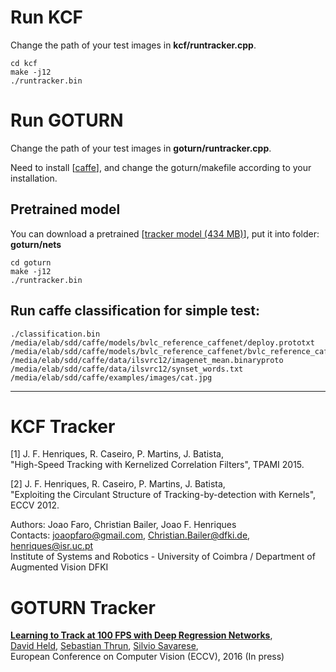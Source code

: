 # Run KCF
Change the path of your test images in **kcf/runtracker.cpp**.
```
cd kcf
make -j12
./runtracker.bin
```

# Run GOTURN
Change the path of your test images in **goturn/runtracker.cpp**.

Need to install [[caffe](https://github.com/rockkingjy/caffe)], and change the goturn/makefile according to your installation.
## Pretrained model
You can download a pretrained [[tracker model (434 MB)](https://drive.google.com/file/d/1uc9k8sTqug_EY9kv1v_QnrDxjkrTJejR/view?usp=sharing)], put it into folder: **goturn/nets**

```
cd goturn
make -j12
./runtracker.bin
```

## Run caffe classification for simple test:
```
./classification.bin   /media/elab/sdd/caffe/models/bvlc_reference_caffenet/deploy.prototxt   /media/elab/sdd/caffe/models/bvlc_reference_caffenet/bvlc_reference_caffenet.caffemodel   /media/elab/sdd/caffe/data/ilsvrc12/imagenet_mean.binaryproto   /media/elab/sdd/caffe/data/ilsvrc12/synset_words.txt   /media/elab/sdd/caffe/examples/images/cat.jpg
```

--------------------------------
# KCF Tracker

[1] J. F. Henriques, R. Caseiro, P. Martins, J. Batista,   
"High-Speed Tracking with Kernelized Correlation Filters", TPAMI 2015.

[2] J. F. Henriques, R. Caseiro, P. Martins, J. Batista,   
"Exploiting the Circulant Structure of Tracking-by-detection with Kernels", ECCV 2012.

Authors: Joao Faro, Christian Bailer, Joao F. Henriques   
Contacts: joaopfaro@gmail.com, Christian.Bailer@dfki.de, henriques@isr.uc.pt   
Institute of Systems and Robotics - University of Coimbra / Department of Augmented Vision DFKI   

# GOTURN Tracker

**[Learning to Track at 100 FPS with Deep Regression Networks](http://davheld.github.io/GOTURN/GOTURN.html)**,
<br>
[David Held](http://davheld.github.io/),
[Sebastian Thrun](http://robots.stanford.edu/),
[Silvio Savarese](http://cvgl.stanford.edu/silvio/),
<br>
European Conference on Computer Vision (ECCV), 2016 (In press)
